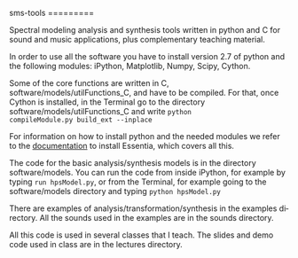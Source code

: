 <!DOCTYPE HTML PUBLIC "-//W3C//DTD HTML 4.0 Transitional//EN">
<html>
<head>
	<meta http-equiv="content-type" content="text/html; charset=utf-8">
	<title></title>
	<meta name="generator" content="LibreOffice 4.2.3.3 (Linux)">
	<meta name="created" content="0;0">
	<meta name="changed" content="20140623;144358897059966">
	<style type="text/css">
	<!--
		code.cjk { font-family: "Droid Sans Fallback", monospace }
	-->
	</style>
</head>
<body lang="en-US" dir="ltr" style="background: transparent">
<p>sms-tools ========= 
</p>
<p>Spectral modeling analysis and synthesis tools written in python
and C for sound and music applications, plus complementary teaching
material.</p>
<p>In order to use all the software you have to install version 2.7
of python and the following modules: iPython, Matplotlib, Numpy,
Scipy, Cython. 
</p>
<p>Some of the core functions are written in C,
software/models/utilFunctions_C, and have to be compiled. For that,
once Cython is installed, in the Terminal go to the directory
software/models/utilFunctions_C and write <code class="western">python
compileModule.py build_ext --inplace </code>
</p>
<p>For information on how to install python and the needed modules we
refer to the <a href="http://essentia.upf.edu/documentation/installing.html">documentation</a>
to install Essentia, which covers all this.</p>
<p>The code for the basic analysis/synthesis models is in the
directory software/models. You can run the code from inside iPython,
for example by typing <code class="western">run hpsModel.py</code>,
or from the Terminal, for example going to the software/models
directory and typing <code class="western">python hpsModel.py</code> 
</p>
<p>There are examples of analysis/transformation/synthesis in the
examples directory. All the sounds used in the examples are in the
sounds directory.</p>
<p>All this code is used in several classes that I teach. The slides
and demo code used in class are in the lectures directory.</p>
</body>
</html>